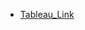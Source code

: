 * [Tableau_Link](https://public.tableau.com/app/profile/simon.stewart/viz/Regression_16369818558310/Dashboard2#1)
